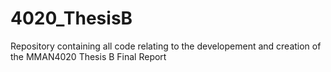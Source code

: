 # 4020_ThesisB
Repository containing all code relating to the developement and creation of the MMAN4020 Thesis B Final Report

